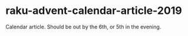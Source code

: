# raku-advent-calendar-article-2019
Calendar article. Should be out by the 6th, or 5th in the evening.
